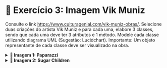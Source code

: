 # 🎴 Exercício 3: Imagem Vik Muniz

Consulte o link https://www.culturagenial.com/vik-muniz-obras/. Selecione duas criações do artista Vik Muniz e para cada uma, elabore 3 classes, sendo que cada uma deve ter 3 atributos e 1 método. Modele cada classe utilizando diagrama UML (Sugestão: Lucidchart). Importante: Um objeto representante de cada classe deve ser visualizado na obra.

<details>
<summary><strong> 🎥 Imagem 1:  Paparazzi </strong></summary>

#### 📝 Imagem consultada
![image](https://github.com/JhowRossii/LP1/blob/7072637bc62ce241652aba0527e1aef491fd638b/PRIMEIRO%20EXERCICIO/Exercicio_03/fotoExer3Paparazzi.png)

#### 💻 Imagem do exercicio
![image](https://github.com/JhowRossii/LP1/blob/7072637bc62ce241652aba0527e1aef491fd638b/PRIMEIRO%20EXERCICIO/Exercicio_03/Ex3Paparazzi.png)

</details>

<details>
<summary><strong> 👶 Imagem 2:  Sugar Children </strong></summary>
  
#### 📝 Imagem consultada
![image](https://github.com/JhowRossii/LP1/blob/7072637bc62ce241652aba0527e1aef491fd638b/PRIMEIRO%20EXERCICIO/Exercicio_03/fotoExer3SugarChildren.png)

#### 💻 Imagem do exercicio
![image](https://github.com/JhowRossii/LP1/blob/7072637bc62ce241652aba0527e1aef491fd638b/PRIMEIRO%20EXERCICIO/Exercicio_03/Ex3SugarChildren.png)

</details>
